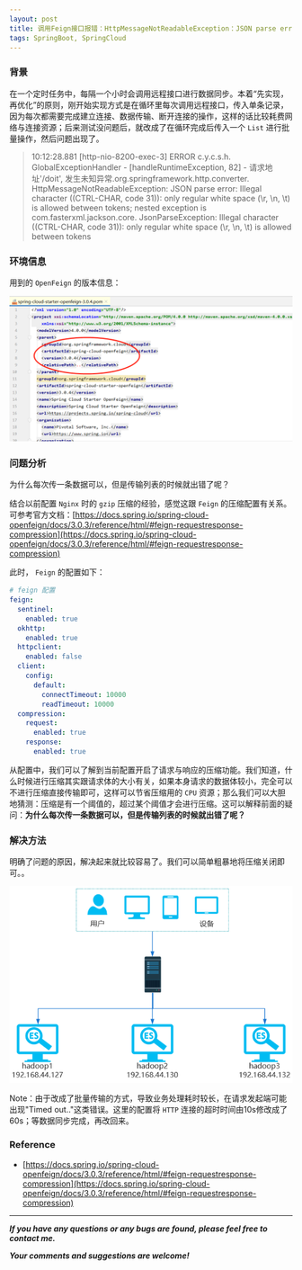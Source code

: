 ```yaml
---
layout: post
title: 调用Feign接口报错：HttpMessageNotReadableException：JSON parse error：Illegal character ((CTRL-CHAR, code 31))：only regular white space is allowed between tokens
tags: SpringBoot, SpringCloud
---
```


### 背景

在一个定时任务中，每隔一个小时会调用远程接口进行数据同步。本着“先实现，再优化”的原则，刚开始实现方式是在循环里每次调用远程接口，传入单条记录，因为每次都需要完成建立连接、数据传输、断开连接的操作，这样的话比较耗费网络与连接资源；后来测试没问题后，就改成了在循环完成后传入一个 `List` 进行批量操作，然后问题出现了。

> 10:12:28.881 [http-nio-8200-exec-3] ERROR c.y.c.s.h. GlobalExceptionHandler - [handleRuntimeException, 82] - 请求地址'/doit', 发生未知异常.org.springframework.http.converter. HttpMessageNotReadableException: JSON parse error: Illegal character ((CTRL-CHAR, code 31)): only regular white space (\r, \n, \t) is allowed between tokens; nested exception is com.fasterxml.jackson.core. JsonParseException: Illegal character ((CTRL-CHAR, code 31)): only regular white space (\r, \n, \t) is allowed between tokens

### 环境信息

用到的 `OpenFeign` 的版本信息：

![2022-02-26-FeignVersion.jpg](https://github.com/heartsuit/heartsuit.github.io/raw/master/pictures/2022-02-26-FeignVersion.jpg)

### 问题分析

为什么每次传一条数据可以，但是传输列表的时候就出错了呢？

结合以前配置 `Nginx` 时的 `gzip` 压缩的经验，感觉这跟 `Feign` 的压缩配置有关系。可参考官方文档：[https://docs.spring.io/spring-cloud-openfeign/docs/3.0.3/reference/html/#feign-requestresponse-compression](https://docs.spring.io/spring-cloud-openfeign/docs/3.0.3/reference/html/#feign-requestresponse-compression)

此时， `Feign` 的配置如下：

```yaml
# feign 配置
feign:
  sentinel:
    enabled: true
  okhttp:
    enabled: true
  httpclient:
    enabled: false
  client:
    config:
      default:
        connectTimeout: 10000
        readTimeout: 10000
  compression:
    request:
      enabled: true
    response:
      enabled: true
```

从配置中，我们可以了解到当前配置开启了请求与响应的压缩功能。我们知道，什么时候进行压缩其实跟请求体的大小有关，如果本身请求的数据体较小，完全可以不进行压缩直接传输即可，这样可以节省压缩用的 `CPU` 资源；那么我们可以大胆地猜测：压缩是有一个阈值的，超过某个阈值才会进行压缩。这可以解释前面的疑问：**为什么每次传一条数据可以，但是传输列表的时候就出错了呢？**

### 解决方法

明确了问题的原因，解决起来就比较容易了。我们可以简单粗暴地将压缩关闭即可。。

![2022-02-20-ElasticSearchCluster.jpg](https://github.com/heartsuit/heartsuit.github.io/raw/master/pictures/2022-02-20-ElasticSearchCluster.jpg)

Note：由于改成了批量传输的方式，导致业务处理耗时较长，在请求发起端可能出现"Timed out.."这类错误。这里的配置将 `HTTP` 连接的超时时间由10s修改成了60s；等数据同步完成，再改回来。

### Reference

* [https://docs.spring.io/spring-cloud-openfeign/docs/3.0.3/reference/html/#feign-requestresponse-compression](https://docs.spring.io/spring-cloud-openfeign/docs/3.0.3/reference/html/#feign-requestresponse-compression)

---

***If you have any questions or any bugs are found, please feel free to contact me.***

***Your comments and suggestions are welcome!***
